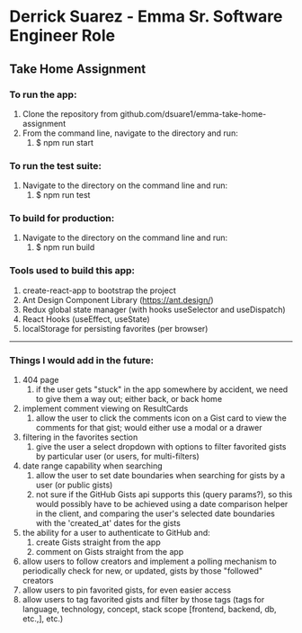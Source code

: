 # Derrick Suarez - Emma Sr. Software Engineer Role
## Take Home Assignment

### To run the app:
1. Clone the repository from github.com/dsuare1/emma-take-home-assignment
2. From the command line, navigate to the directory and run:
   1. $ npm run start

### To run the test suite:
1. Navigate to the directory on the command line and run:
   1. $ npm run test

### To build for production:
1. Navigate to the directory on the command line and run:
   1. $ npm run build

### Tools used to build this app:
1. create-react-app to bootstrap the project
2. Ant Design Component Library (https://ant.design/)
3. Redux global state manager (with hooks useSelector and useDispatch)
4. React Hooks (useEffect, useState)
5. localStorage for persisting favorites (per browser)

----
### Things I would add in the future:
1. 404 page
   1. if the user gets "stuck" in the app somewhere by accident, we need to give them a way out; either back, or back home
2. implement comment viewing on ResultCards
   1. allow the user to click the comments icon on a Gist card to view the comments for that gist; would either use a modal or a drawer
3. filtering in the favorites section
   1. give the user a select dropdown with options to filter favorited gists by particular user (or users, for multi-filters)
4. date range capability when searching
   1. allow the user to set date boundaries when searching for gists by a user (or public gists)
   2. not sure if the GitHub Gists api supports this (query params?), so this would possibly have to be achieved using a date comparison helper in the client, and comparing the user's selected date boundaries with the 'created_at' dates for the gists
5. the ability for a user to authenticate to GitHub and:
   1. create Gists straight from the app
   2. comment on Gists straight from the app
6. allow users to follow creators and implement a polling mechanism to periodically check for new, or updated, gists by those "followed" creators
7. allow users to pin favorited gists, for even easier access
8. allow users to tag favorited gists and filter by those tags (tags for language, technology, concept, stack scope [frontend, backend, db, etc.,], etc.)

